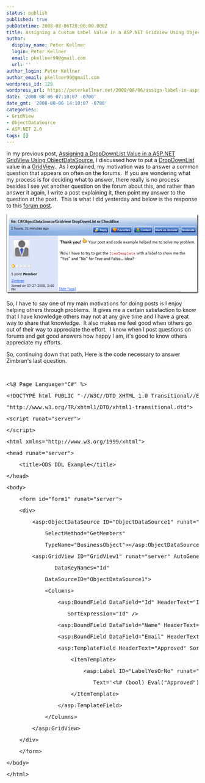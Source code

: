 ```yaml
---
status: publish
published: true
pubDatetime: 2008-08-06T20:00:00.000Z
title: Assigning a Custom Label Value in a ASP.NET GridView Using ObjectDataSource
author:
  display_name: Peter Kellner
  login: Peter Kellner
  email: pkellner99@gmail.com
  url: ''
author_login: Peter Kellner
author_email: pkellner99@gmail.com
wordpress_id: 129
wordpress_url: https://peterkellner.net/2008/08/06/assign-label-in-aspdotnet-to-gridview-in-objectdatasource/
date: '2008-08-06 07:10:07 -0700'
date_gmt: '2008-08-06 14:10:07 -0700'
categories:
- GridView
- ObjectDataSource
- ASP.NET 2.0
tags: []
---
```

<p>In my previous post, <a href="/2008/08/05/assign-dropdownlist-in-aspdotnet-to-gridview-in-objectdatasource/">Assigning a DropDownList Value in a ASP.NET GridView Using ObjectDataSource</a>, I discussed how to put a <a href="http://msdn.microsoft.com/en-us/library/system.web.ui.webcontrols.dropdownlist(VS.80).aspx">DropDownList</a> value in a <a href="http://msdn.microsoft.com/en-us/library/system.web.ui.webcontrols.gridview(VS.80).aspx">GridView</a>.&#160; As I explained, my motivation was to answer a common question that appears on often on the forums.&#160; If you are wondering what my process is for deciding what to answer, there really is no process besides I see yet another question on the forum about this, and rather than answer it again, I write a post explaining it, then point my answer to the question at the post.&#160; This is what I did yesterday and below is the response to this <a href="http://forums.asp.net/p/1300497/2540027.aspx#2540027">forum post</a>.</p>
<p><a href="/wp/wp-content/uploads/2008/08/x2.png"><img style="border-right-width: 0px; border-top-width: 0px; border-bottom-width: 0px; border-left-width: 0px" border="0" alt="x" src="/wp/wp-content/uploads/2008/08/x-thumb2.png" width="540" height="208" /></a></p>
<p> <!--more-->
<p>So, I have to say one of my main motivations for doing posts is I enjoy helping others through problems.&#160; It gives me a certain satisfaction to know that I have knowledge others may not at any give time and I have a great way to share that knowledge.&#160; It also makes me feel good when others go out of their way to appreciate the effort.&#160; I know when I post questions on forums and get good answers how happy I am, it's good to know others appreciate my efforts.</p>
<p>So, continuing down that path, Here is the code necessary to answer Zimbran's last question.</p>
<p> <!-- code formatted by http://manoli.net/csharpformat/ --><br />
<style type="text/css">
<p>.csharpcode, .csharpcode pre<br />
{<br />
	font-size: small;<br />
	color: black;<br />
	font-family: consolas, "Courier New", courier, monospace;<br />
	background-color: #ffffff;<br />
	/*white-space: pre;*/<br />
}</p>
<p>.csharpcode pre { margin: 0em; }</p>
<p>.csharpcode .rem { color: #008000; }</p>
<p>.csharpcode .kwrd { color: #0000ff; }</p>
<p>.csharpcode .str { color: #006080; }</p>
<p>.csharpcode .op { color: #0000c0; }</p>
<p>.csharpcode .preproc { color: #cc6633; }</p>
<p>.csharpcode .asp { background-color: #ffff00; }</p>
<p>.csharpcode .html { color: #800000; }</p>
<p>.csharpcode .attr { color: #ff0000; }</p>
<p>.csharpcode .alt<br />
{<br />
	background-color: #f4f4f4;<br />
	width: 100%;<br />
	margin: 0em;<br />
}</p>
<p>.csharpcode .lnum { color: #606060; }</style>
<div class="csharpcode">
<pre class="alt"><span class="asp">&lt;%@ Page Language=&quot;C#&quot; %&gt;</span></pre>
<pre><span class="kwrd">&lt;!</span><span class="html">DOCTYPE</span> <span class="attr">html</span> <span class="attr">PUBLIC</span> <span class="kwrd">&quot;-//W3C//DTD XHTML 1.0 Transitional//EN&quot;</span> </pre>
<pre class="alt"><span class="kwrd">&quot;http://www.w3.org/TR/xhtml1/DTD/xhtml1-transitional.dtd&quot;</span><span class="kwrd">&gt;</span></pre>
<pre><span class="kwrd">&lt;</span><span class="html">script</span> <span class="attr">runat</span><span class="kwrd">=&quot;server&quot;</span><span class="kwrd">&gt;</span></pre>
<pre class="alt"><span class="kwrd">&lt;/</span><span class="html">script</span><span class="kwrd">&gt;</span></pre>
<pre><span class="kwrd">&lt;</span><span class="html">html</span> <span class="attr">xmlns</span><span class="kwrd">=&quot;http://www.w3.org/1999/xhtml&quot;</span><span class="kwrd">&gt;</span></pre>
<pre class="alt"><span class="kwrd">&lt;</span><span class="html">head</span> <span class="attr">runat</span><span class="kwrd">=&quot;server&quot;</span><span class="kwrd">&gt;</span></pre>
<pre>    <span class="kwrd">&lt;</span><span class="html">title</span><span class="kwrd">&gt;</span>ODS DDL Example<span class="kwrd">&lt;/</span><span class="html">title</span><span class="kwrd">&gt;</span></pre>
<pre class="alt"><span class="kwrd">&lt;/</span><span class="html">head</span><span class="kwrd">&gt;</span></pre>
<pre><span class="kwrd">&lt;</span><span class="html">body</span><span class="kwrd">&gt;</span></pre>
<pre class="alt">    <span class="kwrd">&lt;</span><span class="html">form</span> <span class="attr">id</span><span class="kwrd">=&quot;form1&quot;</span> <span class="attr">runat</span><span class="kwrd">=&quot;server&quot;</span><span class="kwrd">&gt;</span></pre>
<pre>    <span class="kwrd">&lt;</span><span class="html">div</span><span class="kwrd">&gt;</span></pre>
<pre class="alt">        <span class="kwrd">&lt;</span><span class="html">asp:ObjectDataSource</span> <span class="attr">ID</span><span class="kwrd">=&quot;ObjectDataSource1&quot;</span> <span class="attr">runat</span><span class="kwrd">=&quot;server&quot;</span> </pre>
<pre>            <span class="attr">SelectMethod</span><span class="kwrd">=&quot;GetMembers&quot;</span></pre>
<pre class="alt">            <span class="attr">TypeName</span><span class="kwrd">=&quot;BusinessObject&quot;</span><span class="kwrd">&gt;&lt;/</span><span class="html">asp:ObjectDataSource</span><span class="kwrd">&gt;</span></pre>
<pre>        <span class="kwrd">&lt;</span><span class="html">asp:GridView</span> <span class="attr">ID</span><span class="kwrd">=&quot;GridView1&quot;</span> <span class="attr">runat</span><span class="kwrd">=&quot;server&quot;</span> <span class="attr">AutoGenerateColumns</span><span class="kwrd">=&quot;False&quot;</span> </pre>
<pre class="alt">               <span class="attr">DataKeyNames</span><span class="kwrd">=&quot;Id&quot;</span></pre>
<pre>            <span class="attr">DataSourceID</span><span class="kwrd">=&quot;ObjectDataSource1&quot;</span><span class="kwrd">&gt;</span></pre>
<pre class="alt">            <span class="kwrd">&lt;</span><span class="html">Columns</span><span class="kwrd">&gt;</span></pre>
<pre>                <span class="kwrd">&lt;</span><span class="html">asp:BoundField</span> <span class="attr">DataField</span><span class="kwrd">=&quot;Id&quot;</span> <span class="attr">HeaderText</span><span class="kwrd">=&quot;Id&quot;</span> <span class="attr">ReadOnly</span><span class="kwrd">=&quot;True&quot;</span> </pre>
<pre class="alt">                   <span class="attr">SortExpression</span><span class="kwrd">=&quot;Id&quot;</span> <span class="kwrd">/&gt;</span></pre>
<pre>                <span class="kwrd">&lt;</span><span class="html">asp:BoundField</span> <span class="attr">DataField</span><span class="kwrd">=&quot;Name&quot;</span> <span class="attr">HeaderText</span><span class="kwrd">=&quot;Name&quot;</span> <span class="attr">SortExpression</span><span class="kwrd">=&quot;Name&quot;</span> <span class="kwrd">/&gt;</span></pre>
<pre class="alt">                <span class="kwrd">&lt;</span><span class="html">asp:BoundField</span> <span class="attr">DataField</span><span class="kwrd">=&quot;Email&quot;</span> <span class="attr">HeaderText</span><span class="kwrd">=&quot;Email&quot;</span> <span class="attr">SortExpression</span><span class="kwrd">=&quot;Email&quot;</span> <span class="kwrd">/&gt;</span></pre>
<pre>                <span class="kwrd">&lt;</span><span class="html">asp:TemplateField</span> <span class="attr">HeaderText</span><span class="kwrd">=&quot;Approved&quot;</span> <span class="attr">SortExpression</span><span class="kwrd">=&quot;Approved&quot;</span><span class="kwrd">&gt;</span></pre>
<pre class="alt">                    <span class="kwrd">&lt;</span><span class="html">ItemTemplate</span><span class="kwrd">&gt;</span></pre>
<pre>                        <span class="kwrd">&lt;</span><span class="html">asp:Label</span> <span class="attr">ID</span><span class="kwrd">=&quot;LabelYesOrNo&quot;</span> <span class="attr">runat</span><span class="kwrd">=&quot;server&quot;</span> </pre>
<pre class="alt">                           <span class="attr">Text</span><span class="kwrd">='&lt;%# (bool) Eval(&quot;Approved&quot;) ? &quot;Yes&quot; : &quot;No&quot;  %&gt;'</span><span class="kwrd">&gt;&lt;/</span><span class="html">asp:Label</span><span class="kwrd">&gt;</span></pre>
<pre>                    <span class="kwrd">&lt;/</span><span class="html">ItemTemplate</span><span class="kwrd">&gt;</span></pre>
<pre class="alt">                <span class="kwrd">&lt;/</span><span class="html">asp:TemplateField</span><span class="kwrd">&gt;</span></pre>
<pre>            <span class="kwrd">&lt;/</span><span class="html">Columns</span><span class="kwrd">&gt;</span></pre>
<pre class="alt">        <span class="kwrd">&lt;/</span><span class="html">asp:GridView</span><span class="kwrd">&gt;</span></pre>
<pre>    <span class="kwrd">&lt;/</span><span class="html">div</span><span class="kwrd">&gt;</span></pre>
<pre class="alt">    <span class="kwrd">&lt;/</span><span class="html">form</span><span class="kwrd">&gt;</span></pre>
<pre><span class="kwrd">&lt;/</span><span class="html">body</span><span class="kwrd">&gt;</span></pre>
<pre class="alt"><span class="kwrd">&lt;/</span><span class="html">html</span><span class="kwrd">&gt;</span></pre>
</div>
